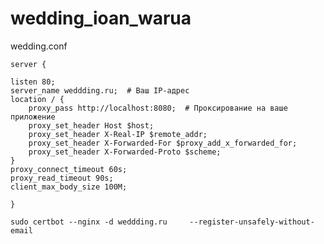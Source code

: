 # wedding_ioan_warua
wedding.conf

    server {

    listen 80;
    server_name weddding.ru;  # Ваш IP-адрес
    location / {
        proxy_pass http://localhost:8080;  # Проксирование на ваше приложение
        proxy_set_header Host $host;
        proxy_set_header X-Real-IP $remote_addr;
        proxy_set_header X-Forwarded-For $proxy_add_x_forwarded_for;
        proxy_set_header X-Forwarded-Proto $scheme;
    }
    proxy_connect_timeout 60s;
    proxy_read_timeout 90s;
    client_max_body_size 100M;
    
    }

    sudo certbot --nginx -d weddding.ru     --register-unsafely-without-email
